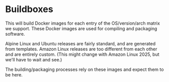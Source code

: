 # Buildboxes

This will build Docker images for each entry of the OS/version/arch matrix we support. These Docker images are used for compiling and packaging software.

Alpine Linux and Ubuntu releases are fairly standard, and are generated from templates. Amazon Linux releases are too different from each other and are entirely custom. (This might change with Amazon Linux 2025, but we'll have to wait and see.)

The building/packaging processes rely on these images and expect them to be here.

